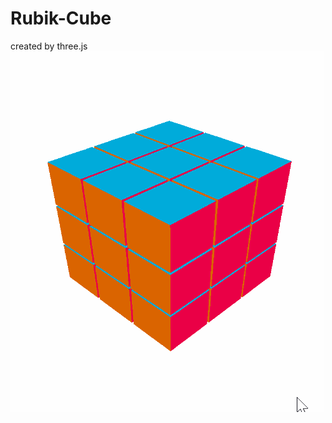 # Rubik-Cube

created by three.js
![image](https://github.com/mikemikemikemikemmmm/Rubik-Cube/blob/master/demo.gif)  
  
